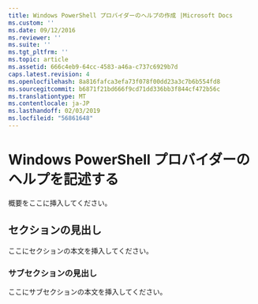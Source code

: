 ```yaml
---
title: Windows PowerShell プロバイダーのヘルプの作成 |Microsoft Docs
ms.custom: ''
ms.date: 09/12/2016
ms.reviewer: ''
ms.suite: ''
ms.tgt_pltfrm: ''
ms.topic: article
ms.assetid: 666c4eb9-64cc-4583-a46a-c737c6929b7d
caps.latest.revision: 4
ms.openlocfilehash: 8a816fafca3efa73f078f00dd23a3c7b6b554fd8
ms.sourcegitcommit: b6871f21bd666f9cd71dd336bb3f844cf472b56c
ms.translationtype: MT
ms.contentlocale: ja-JP
ms.lasthandoff: 02/03/2019
ms.locfileid: "56861648"
---
```

# <a name="writing-help-for-windows-powershell-providers"></a>Windows PowerShell プロバイダーのヘルプを記述する

概要をここに挿入してください。

## <a name="section-heading"></a>セクションの見出し

 ここにセクションの本文を挿入してください。

### <a name="subsection-heading"></a>サブセクションの見出し

 ここにサブセクションの本文を挿入してください。